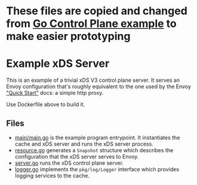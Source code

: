 # These files are copied and changed from [Go Control Plane example](https://github.com/envoyproxy/go-control-plane) to make easier prototyping

# Example xDS Server

This is an example of a trivial xDS V3 control plane server.  It serves an Envoy configuration that's roughly equivalent to the one used by the Envoy ["Quick Start"](https://www.envoyproxy.io/docs/envoy/latest/start/start#quick-start-to-run-simple-example) docs: a simple http proxy.

Use Dockerfile above to build it.

## Files

* [main/main.go](main/main.go) is the example program entrypoint.  It instantiates the cache and xDS server and runs the xDS server process.
* [resource.go](resource.go) generates a `Snapshot` structure which describes the configuration that the xDS server serves to Envoy.
* [server.go](server.go) runs the xDS control plane server.
* [logger.go](logger.go) implements the `pkg/log/Logger` interface which provides logging services to the cache.

